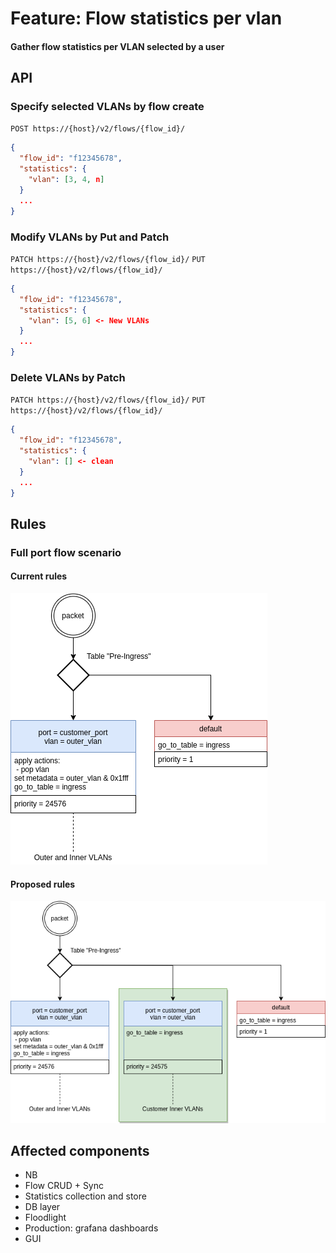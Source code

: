 
# Feature: Flow statistics per vlan

#### Gather flow statistics per VLAN selected by a user 


## API

### Specify selected VLANs by flow create

`POST https://{host}/v2/flows/{flow_id}/`
```json
{
  "flow_id": "f12345678",
  "statistics": {
  	"vlan": [3, 4, n]
  }
  ...
}

```

### Modify VLANs by Put and Patch

`PATCH https://{host}/v2/flows/{flow_id}/`
`PUT https://{host}/v2/flows/{flow_id}/`
```json
{
  "flow_id": "f12345678",
  "statistics": {
  	"vlan": [5, 6] <- New VLANs 
  }
  ...
}
```

### Delete VLANs by Patch

`PATCH https://{host}/v2/flows/{flow_id}/`
`PUT https://{host}/v2/flows/{flow_id}/`
```json
{
  "flow_id": "f12345678",
  "statistics": {
  	"vlan": [] <- clean
  }
  ...
}
```

## Rules

### Full port flow scenario 

#### Current rules

![Table_Pre Ingress Current](current_table_pre_ingress.png)

#### Proposed rules

![Table_Pre Ingress New](new_table_pre_ingress.png)



## Affected components

- NB
- Flow CRUD + Sync
- Statistics collection and store
- DB layer
- Floodlight
- Production: grafana dashboards
- GUI




